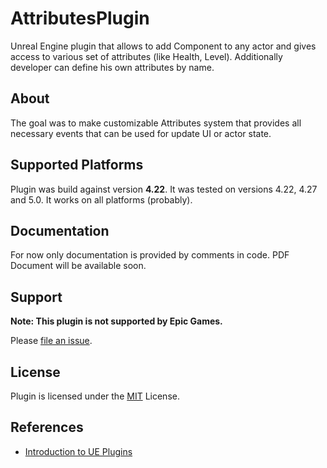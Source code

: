 # AttributesPlugin

Unreal Engine plugin that allows to add Component to any actor and gives access to various set of attributes (like Health, Level). 
Additionally developer can define his own attributes by name.

## About

The goal was to make customizable Attributes system that provides all necessary events that can be used for update UI or actor state.

## Supported Platforms

Plugin was build against version **4.22**. It was tested on versions 4.22, 4.27 and 5.0. 
It works on all platforms (probably).

## Documentation

For now only documentation is provided by comments in code. PDF Document will be available soon.

## Support

**Note: This plugin is not supported by Epic Games.**

Please [file an issue](https://github.com/MFurmanczyk/AttributesPlugin/issues).

## License

Plugin is licensed under the [MIT](LICENSE.md) License.

## References

* [Introduction to UE Plugins](https://docs.unrealengine.com/5.0/en-US/working-with-plugins-in-unreal-engine/)
